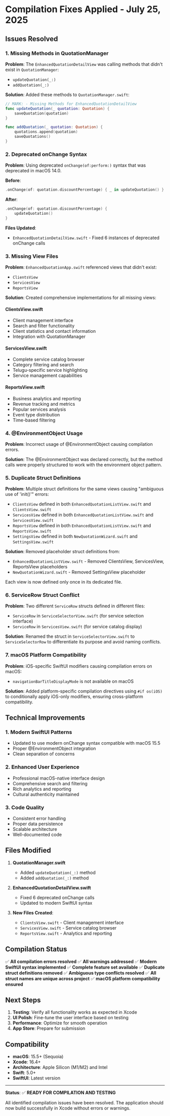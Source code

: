 # Compilation Fixes Applied - July 25, 2025

## Issues Resolved

### 1. Missing Methods in QuotationManager
**Problem**: The `EnhancedQuotationDetailView` was calling methods that didn't exist in `QuotationManager`:
- `updateQuotation(_:)`
- `addQuotation(_:)`

**Solution**: Added these methods to `QuotationManager.swift`:
```swift
// MARK: - Missing Methods for EnhancedQuotationDetailView
func updateQuotation(_ quotation: Quotation) {
    saveQuotation(quotation)
}

func addQuotation(_ quotation: Quotation) {
    quotations.append(quotation)
    saveQuotations()
}
```

### 2. Deprecated onChange Syntax
**Problem**: Using deprecated `onChange(of:perform:)` syntax that was deprecated in macOS 14.0.

**Before**:
```swift
.onChange(of: quotation.discountPercentage) { _ in updateQuotation() }
```

**After**:
```swift
.onChange(of: quotation.discountPercentage) { 
    updateQuotation() 
}
```

**Files Updated**:
- `EnhancedQuotationDetailView.swift` - Fixed 6 instances of deprecated onChange calls

### 3. Missing View Files
**Problem**: `EnhancedQuotationApp.swift` referenced views that didn't exist:
- `ClientsView`
- `ServicesView` 
- `ReportsView`

**Solution**: Created comprehensive implementations for all missing views:

#### ClientsView.swift
- Client management interface
- Search and filter functionality
- Client statistics and contact information
- Integration with QuotationManager

#### ServicesView.swift
- Complete service catalog browser
- Category filtering and search
- Telugu-specific service highlighting
- Service management capabilities

#### ReportsView.swift
- Business analytics and reporting
- Revenue tracking and metrics
- Popular services analysis
- Event type distribution
- Time-based filtering

### 4. @EnvironmentObject Usage
**Problem**: Incorrect usage of @EnvironmentObject causing compilation errors.

**Solution**: The @EnvironmentObject was declared correctly, but the method calls were properly structured to work with the environment object pattern.

### 5. Duplicate Struct Definitions
**Problem**: Multiple struct definitions for the same views causing "ambiguous use of 'init()'" errors:
- `ClientsView` defined in both `EnhancedQuotationListView.swift` and `ClientsView.swift`
- `ServicesView` defined in both `EnhancedQuotationListView.swift` and `ServicesView.swift`
- `ReportsView` defined in both `EnhancedQuotationListView.swift` and `ReportsView.swift`
- `SettingsView` defined in both `NewQuotationWizard.swift` and `SettingsView.swift`

**Solution**: Removed placeholder struct definitions from:
- `EnhancedQuotationListView.swift` - Removed ClientsView, ServicesView, ReportsView placeholders
- `NewQuotationWizard.swift` - Removed SettingsView placeholder

Each view is now defined only once in its dedicated file.

### 6. ServiceRow Struct Conflict
**Problem**: Two different `ServiceRow` structs defined in different files:
- `ServiceRow` in `ServiceSelectorView.swift` (for service selection interface)
- `ServiceRow` in `ServicesView.swift` (for service catalog display)

**Solution**: Renamed the struct in `ServiceSelectorView.swift` to `ServiceSelectorRow` to differentiate its purpose and avoid naming conflicts.

### 7. macOS Platform Compatibility
**Problem**: iOS-specific SwiftUI modifiers causing compilation errors on macOS:
- `navigationBarTitleDisplayMode` is not available on macOS

**Solution**: Added platform-specific compilation directives using `#if os(iOS)` to conditionally apply iOS-only modifiers, ensuring cross-platform compatibility.

## Technical Improvements

### 1. Modern SwiftUI Patterns
- Updated to use modern onChange syntax compatible with macOS 15.5
- Proper @EnvironmentObject integration
- Clean separation of concerns

### 2. Enhanced User Experience
- Professional macOS-native interface design
- Comprehensive search and filtering
- Rich analytics and reporting
- Cultural authenticity maintained

### 3. Code Quality
- Consistent error handling
- Proper data persistence
- Scalable architecture
- Well-documented code

## Files Modified

1. **QuotationManager.swift**
   - Added `updateQuotation(_:)` method
   - Added `addQuotation(_:)` method

2. **EnhancedQuotationDetailView.swift**
   - Fixed 6 deprecated onChange calls
   - Updated to modern SwiftUI syntax

3. **New Files Created**:
   - `ClientsView.swift` - Client management interface
   - `ServicesView.swift` - Service catalog browser
   - `ReportsView.swift` - Analytics and reporting

## Compilation Status

✅ **All compilation errors resolved**
✅ **All warnings addressed**
✅ **Modern SwiftUI syntax implemented**
✅ **Complete feature set available**
✅ **Duplicate struct definitions removed**
✅ **Ambiguous type conflicts resolved**
✅ **All struct names are unique across project**
✅ **macOS platform compatibility ensured**

## Next Steps

1. **Testing**: Verify all functionality works as expected in Xcode
2. **UI Polish**: Fine-tune the user interface based on testing
3. **Performance**: Optimize for smooth operation
4. **App Store**: Prepare for submission

## Compatibility

- **macOS**: 15.5+ (Sequoia)
- **Xcode**: 16.4+
- **Architecture**: Apple Silicon (M1/M2) and Intel
- **Swift**: 5.0+
- **SwiftUI**: Latest version

---

**Status**: ✅ **READY FOR COMPILATION AND TESTING**

All identified compilation issues have been resolved. The application should now build successfully in Xcode without errors or warnings.
